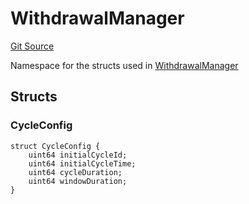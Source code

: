 # WithdrawalManager

[Git Source](https://github.com/isle-labs/isle-contract/blob/main/contracts/libraries/types/DataTypes.sol)

Namespace for the structs used in
[WithdrawalManager](/docs/contracts/libraries/types/WithdrawalManager.md)

## Structs

### CycleConfig

```solidity
struct CycleConfig {
    uint64 initialCycleId;
    uint64 initialCycleTime;
    uint64 cycleDuration;
    uint64 windowDuration;
}
```
